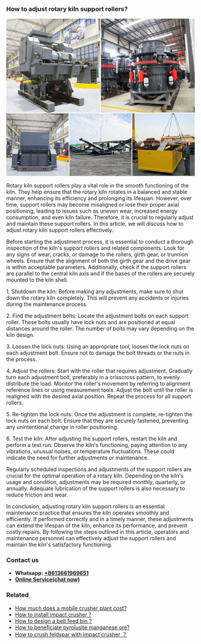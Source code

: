 <h3>How to adjust rotary kiln support rollers?</h3><img src='1701745064.jpg' alt=''><p>Rotary kiln support rollers play a vital role in the smooth functioning of the kiln. They help ensure that the rotary kiln rotates in a balanced and stable manner, enhancing its efficiency and prolonging its lifespan. However, over time, support rollers may become misaligned or lose their proper axial positioning, leading to issues such as uneven wear, increased energy consumption, and even kiln failure. Therefore, it is crucial to regularly adjust and maintain these support rollers. In this article, we will discuss how to adjust rotary kiln support rollers effectively.</p><p>Before starting the adjustment process, it is essential to conduct a thorough inspection of the kiln's support rollers and related components. Look for any signs of wear, cracks, or damage to the rollers, girth gear, or trunnion wheels. Ensure that the alignment of both the girth gear and the drive gear is within acceptable parameters. Additionally, check if the support rollers are parallel to the central kiln axis and if the bases of the rollers are securely mounted to the kiln shell.</p><p>1. Shutdown the kiln: Before making any adjustments, make sure to shut down the rotary kiln completely. This will prevent any accidents or injuries during the maintenance process.</p><p>2. Find the adjustment bolts: Locate the adjustment bolts on each support roller. These bolts usually have lock nuts and are positioned at equal distances around the roller. The number of bolts may vary depending on the kiln design.</p><p>3. Loosen the lock nuts: Using an appropriate tool, loosen the lock nuts on each adjustment bolt. Ensure not to damage the bolt threads or the nuts in the process.</p><p>4. Adjust the rollers: Start with the roller that requires adjustment. Gradually turn each adjustment bolt, preferably in a crisscross pattern, to evenly distribute the load. Monitor the roller's movement by referring to alignment reference lines or using measurement tools. Adjust the bolt until the roller is realigned with the desired axial position. Repeat the process for all support rollers.</p><p>5. Re-tighten the lock nuts: Once the adjustment is complete, re-tighten the lock nuts on each bolt. Ensure that they are securely fastened, preventing any unintentional change in roller positioning.</p><p>6. Test the kiln: After adjusting the support rollers, restart the kiln and perform a test run. Observe the kiln's functioning, paying attention to any vibrations, unusual noises, or temperature fluctuations. These could indicate the need for further adjustments or maintenance.</p><p>Regularly scheduled inspections and adjustments of the support rollers are crucial for the optimal operation of a rotary kiln. Depending on the kiln's usage and condition, adjustments may be required monthly, quarterly, or annually. Adequate lubrication of the support rollers is also necessary to reduce friction and wear.</p><p>In conclusion, adjusting rotary kiln support rollers is an essential maintenance practice that ensures the kiln operates smoothly and efficiently. If performed correctly and in a timely manner, these adjustments can extend the lifespan of the kiln, enhance its performance, and prevent costly repairs. By following the steps outlined in this article, operators and maintenance personnel can effectively adjust the support rollers and maintain the kiln's satisfactory functioning.</p><h3>Contact us</h3><ul><li><strong>Whatsapp:&nbsp;<a href="https://wa.me/8613661969651">+8613661969651</a></strong></li><li><a href="https://swt.shibang-china.com/?git&amp;zhl&amp;How to adjust rotary kiln support rollers"><strong>Online Service(chat now)</strong></a></li></ul><h3>Related</h3><ul><li><a href='How much does a mobile crusher plant cost.md'>How much does a mobile crusher plant cost?</a></li><li><a href='How to install impact crusher .md'>How to install impact crusher ?</a></li><li><a href='How to design a belt feed bin .md'>How to design a belt feed bin ?</a></li><li><a href='How to beneficiate pyrolusite manganese ore.md'>How to beneficiate pyrolusite manganese ore?</a></li><li><a href='How to crush feldspar with impact crusher ？.md'>How to crush feldspar with impact crusher ？</a></li></ul>